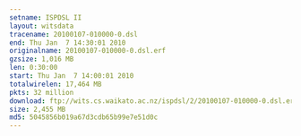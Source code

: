 ```yaml
---
setname: ISPDSL II
layout: witsdata
tracename: 20100107-010000-0.dsl
end: Thu Jan  7 14:30:01 2010
originalname: 20100107-010000-0.dsl.erf
gzsize: 1,016 MB
len: 0:30:00
start: Thu Jan  7 14:00:01 2010
totalwirelen: 17,464 MB
pkts: 32 million
download: ftp://wits.cs.waikato.ac.nz/ispdsl/2/20100107-010000-0.dsl.erf.gz
size: 2,455 MB
md5: 5045856b019a67d3cdb65b99e7e51d0c
---
```

